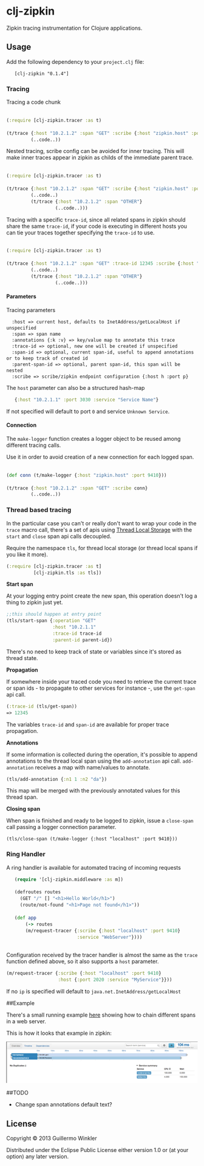 # clj-zipkin

Zipkin tracing instrumentation for Clojure applications.

## Usage

Add the following dependency to your `project.clj` file:

       [clj-zipkin "0.1.4"]

### Tracing

Tracing a code chunk 

```clojure

(:require [clj-zipkin.tracer :as t)

(t/trace {:host "10.2.1.2" :span "GET" :scribe {:host "zipkin.host" :port 9410}}
         (..code..))

```

Nested tracing, scribe config can be avoided for inner tracing. This will make inner traces
 appear in zipkin as childs of the immediate parent trace.

```clojure

(:require [clj-zipkin.tracer :as t)

(t/trace {:host "10.2.1.2" :span "GET" :scribe {:host "zipkin.host" :port 9410}}
         (..code..)
         (t/trace {:host "10.2.1.2" :span "OTHER"}
                  (..code..)))

```

Tracing with a specific `trace-id`, since all related spans in zipkin should share the
same `trace-id`, if your code is executing in different hosts you can tie your traces
together specifying the `trace-id` to use.

```clojure

(:require [clj-zipkin.tracer :as t)

(t/trace {:host "10.2.1.2" :span "GET" :trace-id 12345 :scribe {:host "zipkin.host" :port 9410}}
         (..code..)
         (t/trace {:host "10.2.1.2" :span "OTHER"}
                  (..code..)))

```

#### Parameters

Tracing parameters

```
  :host => current host, defaults to InetAddress/getLocalHost if unspecified
  :span => span name
  :annotations {:k :v} => key/value map to annotate this trace
  :trace-id => optional, new one will be created if unspecified
  :span-id => optional, current span-id, useful to append annotations or to keep track of created id
  :parent-span-id => optional, parent span-id, this span will be nested
  :scribe => scribe/zipkin endpoint configuration {:host h :port p}
```

The `host` parameter can also be a structured hash-map

```clojure
   {:host "10.2.1.1" :port 3030 :service "Service Name"}
```

If not specified will default to port `0` and service `Unknown Service`.

#### Connection

The `make-logger` function creates a logger object to be reused among different tracing calls.

Use it in order to avoid creation of a new connection for each logged span.

```clojure

(def conn (t/make-logger {:host "zipkin.host" :port 9410}))

(t/trace {:host "10.2.1.2" :span "GET" :scribe conn}
         (..code..))

```
### Thread based tracing

In the particular case you can't or really don't want to wrap your code in the `trace` macro call, there's a set of apis using [Thread Local Storage][1] with the `start` and `close` span api calls decoupled.

Require the namespace `tls`, for thread local storage (or thread local
spans if you like it more).

```clojure
(:require [clj-zipkin.tracer :as t]
          [clj-zipkin.tls :as tls])
```

**Start span**

At your logging entry point create the new span, this operation doesn't log a thing to zipkin just yet.

```clojure
;;this should happen at entry point
(tls/start-span {:operation "GET" 
                 :host "10.2.1.1" 
                 :trace-id trace-id
                 :parent-id parent-id})
```

There's no need to keep track of state or variables since it's stored as thread state. 

**Propagation** 

If somewhere inside your traced code you need to retrieve the current trace or span ids - to propagate to other services for instance -, use the `get-span` api call.

```clojure
(:trace-id (tls/get-span))
=> 12345
```

The variables `trace-id` and `span-id` are available for proper trace propagation.

**Annotations**

If some information is collected during the operation, it's possible to append annotations to the thread local span using the `add-annotation` api call. `add-annotation` receives a map with name/values to annotate.

```clojure
(tls/add-annotation {:n1 1 :n2 "da"})
```

This map will be merged with the previously annotated values for this
thread span.

**Closing span**

When span is finished and ready to be logged to zipkin, issue a `close-span` call passing a logger connection parameter.

```
(tls/close-span (t/make-logger {:host "localhost" :port 9410}))
```

### Ring Handler

A ring handler is available for automated tracing of incoming requests

```clojure
   (require '[clj-zipkin.middleware :as m])
  
   (defroutes routes
     (GET "/" [] "<h1>Hello World</h1>")
     (route/not-found "<h1>Page not found</h1>"))

   (def app
       (-> routes
       (m/request-tracer {:scribe {:host "localhost" :port 9410}
                          :service "WebServer"})))
   
```

Configuration received by the tracer handler is almost the same as the `trace` function defined above, so it also supports a `host` parameter.

```clojure
(m/request-tracer {:scribe {:host "localhost" :port 9410}
                   :host {:port 2020 :service "MyService"}}))
```

If no `ip` is specified will default to `java.net.InetAddress/getLocalHost`

##Example

There's a small running example [here](examples/server.clj) showing how to chain different spans in a web server.

This is how it looks that example in zipkin:

![zipkin sample](doc/images/clj-zipkin-sample.png?raw=true)


##TODO

* Change span annotations default text?

## License

Copyright © 2013 Guillermo Winkler

Distributed under the Eclipse Public License either version 1.0 or (at
your option) any later version.

[1]: http://docs.oracle.com/javase/7/docs/api/java/lang/ThreadLocal.html
